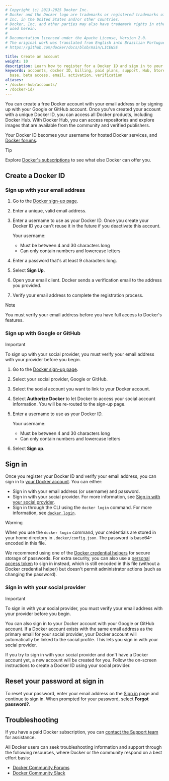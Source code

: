 ```yaml
---
# Copyright (c) 2013-2025 Docker Inc.
# Docker and the Docker logo are trademarks or registered trademarks of Docker,
# Inc. in the United States and/or other countries.
# Docker, Inc. and other parties may also have trademark rights in other terms
# used herein.
#
# Documentation licensed under the Apache License, Version 2.0.
# The original work was translated from English into Brazilian Portuguese.
# https://github.com/docker/docs/blob/main/LICENSE

title: Create an account
weight: 10
description: Learn how to register for a Docker ID and sign in to your account
keywords: accounts, docker ID, billing, paid plans, support, Hub, Store, Forums, knowledge
  base, beta access, email, activation, verification
aliases:
- /docker-hub/accounts/
- /docker-id/
---
```

You can create a free Docker account with your email address or by signing up with your Google or GitHub account. Once you've created your account with a unique Docker ID, you can access all Docker products, including Docker Hub. With Docker Hub, you can access repositories and explore images that are available from the community and verified publishers.

Your Docker ID becomes your username for hosted Docker services, and [Docker forums](https://forums.docker.com/).

> [!TIP]
>
> Explore [Docker's subscriptions](https://www.docker.com/pricing/) to see what else Docker can offer you.

## Create a Docker ID

### Sign up with your email address

1. Go to the [Docker sign-up page](https://app.docker.com/signup/).

2. Enter a unique, valid email address.

3. Enter a username to use as your Docker ID. Once you create your Docker ID you can't reuse it in the future if you deactivate this account.

    Your username:
    - Must be between 4 and 30 characters long
    - Can only contain numbers and lowercase letters

4. Enter a password that's at least 9 characters long.

5. Select **Sign Up**.

6. Open your email client. Docker sends a verification email to the address you provided.

7. Verify your email address to complete the registration process.

> [!NOTE]
>
> You must verify your email address before you have full access to Docker's features.

### Sign up with Google or GitHub

> [!IMPORTANT]
>
> To sign up with your social provider, you must verify your email address with your provider before you begin.

1. Go to the [Docker sign-up page](https://app.docker.com/signup/).

2. Select your social provider, Google or GitHub.

3. Select the social account you want to link to your Docker account.

4. Select **Authorize Docker** to let Docker to access your social account information. You will be re-routed to the sign-up page.

5. Enter a username to use as your Docker ID.

    Your username:
    - Must be between 4 and 30 characters long
    - Can only contain numbers and lowercase letters

6. Select **Sign up**.

## Sign in

Once you register your Docker ID and verify your email address, you can sign in to [your Docker account](https://login.docker.com/u/login/). You can either:
- Sign in with your email address (or username) and password.
- Sign in with your social provider. For more information, see [Sign in with your social provider](#sign-in-with-your-social-provider).
- Sign in through the CLI using the `docker login` command. For more information, see [`docker login`](/reference/cli/docker/login.md).

> [!WARNING]
>
> When you use the `docker login` command, your credentials are
stored in your home directory in `.docker/config.json`. The password is base64-encoded in this file.
>
> We recommend using one of the [Docker credential helpers](https://github.com/docker/docker-credential-helpers) for secure storage of passwords. For extra security, you can also use a [personal access token](../security/for-developers/access-tokens.md) to sign in instead, which is still encoded in this file (without a Docker credential helper) but doesn't permit administrator actions (such as changing the password).

### Sign in with your social provider

> [!IMPORTANT]
>
> To sign in with your social provider, you must verify your email address with your provider before you begin.

You can also sign in to your Docker account with your Google or GitHub account. If a Docker account exists with the same email address as the primary email for your social provider, your Docker account will automatically be linked to the social profile. This lets you sign in with your social provider.

If you try to sign in with your social provider and don't have a Docker account yet, a new account will be created for you. Follow the on-screen instructions to create a Docker ID using your social provider.

## Reset your password at sign in

To reset your password, enter your email address on the [Sign in](https://login.docker.com/u/login) page and continue to sign in. When prompted for your password, select **Forgot password?**.

## Troubleshooting

If you have a paid Docker subscription, you can [contact the Support team](https://hub.docker.com/support/contact/) for assistance.

All Docker users can seek troubleshooting information and support through the following resources, where Docker or the community respond on a best effort basis:
   - [Docker Community Forums](https://forums.docker.com/)
   - [Docker Community Slack](http://dockr.ly/comm-slack)
